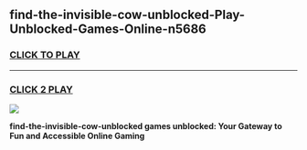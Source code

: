 
## find-the-invisible-cow-unblocked-Play-Unblocked-Games-Online-n5686
<h3>
<a href="https://premium76.site?title=find-the-invisible-cow-unblocked&ref=25A">CLICK TO PLAY</a></h3>
<hr>

<h3>
<a href="https://premium76.site?title=find-the-invisible-cow-unblocked&ref=25A">CLICK 2 PLAY</a>
  
</h3>

<a href="https://premium76.site?title=find-the-invisible-cow-unblocked&ref=25A"><img src="https://clearcache.store/games.png"></a>


**find-the-invisible-cow-unblocked games unblocked: Your Gateway to Fun and Accessible Online Gaming**
